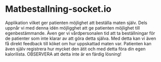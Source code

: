 # Matbestallning-socket.io
Applikation vilket ger patienten möjlighet att beställa maten själv. Dels uppnår vi med denna idén möjligghet att ge patienten möjlighet till egenbestämmande. Även ger vi vårdpersonalen tid att ta beställningar för de patienter som inte klarar av att göra detta själva. Med detta kan vi även få direkt feedback till köket om hur uppskattad maten var. Patienten kan även själv registrera hur mycket den ätit och med detta föra din egen kalorilista.  OBSERVERA att detta inte är en färdig lösning!
